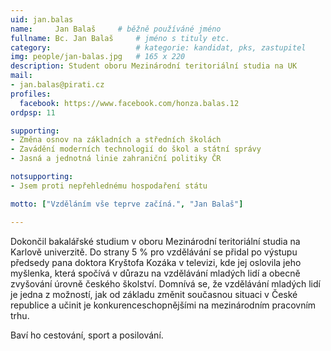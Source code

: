 ```yaml
---
uid: jan.balas
name:     Jan Balaš  	# běžně používáné jméno
fullname: Bc. Jan Balaš  	# jméno s tituly etc.
category:                 	# kategorie: kandidat, pks, zastupitel
img: people/jan-balas.jpg   # 165 x 220
description: Student oboru Mezinárodní teritoriální studia na UK            	# kratký popis, max 160 znaků
mail:
- jan.balas@pirati.cz
profiles:
  facebook: https://www.facebook.com/honza.balas.12
ordpsp: 11

supporting:
- Změna osnov na základních a středních školách
- Zavádění moderních technologií do škol a státní správy
- Jasná a jednotná linie zahraniční politiky ČR

notsupporting:
- Jsem proti nepřehlednému hospodaření státu

motto: ["Vzděláním vše teprve začíná.", "Jan Balaš"]

---
```


Dokončil bakalářské studium v oboru Mezinárodní teritoriální studia na Karlově univerzitě.
Do strany 5 % pro vzdělávání se přidal po výstupu předsedy pana doktora Kryštofa Kozáka v televizi, kde jej oslovila jeho myšlenka, která spočívá v důrazu na vzdělávání mladých lidí a obecně zvyšování úrovně českého školství.
Domnívá se, že vzdělávání mladých lidí je jedna z možností, jak od základu změnit současnou situaci v České republice a učinit je konkurenceschopnějšími na mezinárodním pracovním trhu.

Baví ho cestování, sport a posilování.

